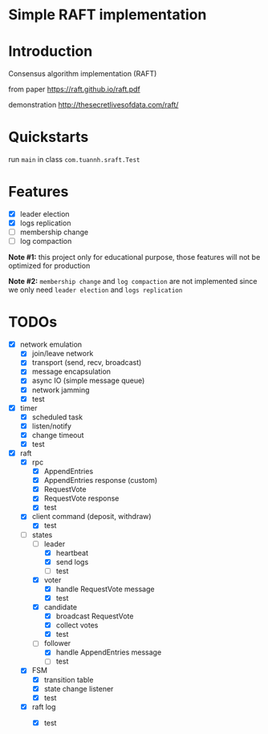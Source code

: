 # Simple RAFT implementation

# Introduction

Consensus algorithm implementation (RAFT)

from paper https://raft.github.io/raft.pdf

demonstration http://thesecretlivesofdata.com/raft/

# Quickstarts

run `main` in class `com.tuannh.sraft.Test`

# Features

- [x] leader election
- [x] logs replication
- [ ] membership change
- [ ] log compaction

**Note #1:** this project only for educational purpose, those features will not be optimized for production

**Note #2:** `membership change` and `log compaction` are not implemented since we only need `leader election`
and `logs replication`

# TODOs

- [x] network emulation
    - [x] join/leave network
    - [x] transport (send, recv, broadcast)
    - [x] message encapsulation
    - [x] async IO (simple message queue)
    - [x] network jamming
    - [x] test
- [x] timer
    - [x] scheduled task
    - [x] listen/notify
    - [x] change timeout
    - [x] test
- [x] raft
    - [x] rpc
        - [x] AppendEntries
        - [x] AppendEntries response (custom)
        - [x] RequestVote
        - [x] RequestVote response
        - [x] test
    - [x] client command (deposit, withdraw)
        - [x] test
    - [ ] states
        - [ ] leader
            - [x] heartbeat
            - [x] send logs
            - [ ] test
        - [x] voter
            - [x] handle RequestVote message
            - [x] test
        - [x] candidate
            - [x] broadcast RequestVote 
            - [x] collect votes
            - [x] test
        - [ ] follower
            - [x] handle AppendEntries message
            - [ ] test
    - [x] FSM
        - [x] transition table
        - [x] state change listener
        - [x] test
    - [x] raft log
        - [x] test
    